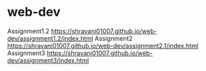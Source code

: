 # web-dev
Assignment1.2
https://shravani01007.github.io/web-dev/assignment1.2/index.html
Assignment2
https://shravani01007.github.io/web-dev/assignment2.1/index.html
Assignment3
https://shravani01007.github.io/web-dev/assignment3/index.html
